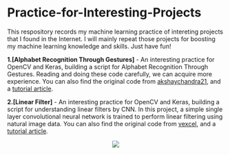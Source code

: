 # Practice-for-Interesting-Projects
This respository records my machine learning practice of intereting projects that I found in the Internet. I will mainly repeat those projects for boosting my machine learning knowledge and skills. Just have fun!

**1.[Alphabet Recognition Through Gestures]** - An interesting practice for OpenCV and Keras, building a script for Alphabet Recognition Through Gestures. Reading and doing these code carefully, we can acquire more experience. You can also find the original code from [akshaychandra21](https://github.com/akshaychandra21/Alphabet_Recognition_Gestures#execution), and a [tutorial article](https://towardsdatascience.com/tutorial-alphabet-recognition-deeplearning-opencv-97e697b8fb86). 

**2.[Linear Filter]** - An interesting practice for OpenCV and Keras, building a script for understanding linear filters by CNN. In this project, a simple single layer convolutional neural network is trained to perform linear filtering using natural image data. You can also find the original code from [vexcel](https://github.com/vexcel/Keras-LearnLinearFilter), and a [tutorial article](https://towardsdatascience.com/learning-to-perform-linear-filtering-using-natural-image-data-db289d0b0457). 


<div align=center><img src="https://github.com/Quan-Sun/Practice-for-Interesting-Projects/blob/master/Linear%20Filter/weight.gif"/></div>
